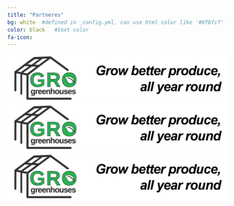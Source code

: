 ```yaml
---
title: "Partneres"
bg: white  #defined in _config.yml, can use html color like '#0fbfcf'
color: black   #text color
fa-icon: 
---
```


<aside> <div class="image"><img src="https://raw.githubusercontent.com/grogreenhouses/grogreenhouses.github.io/master/img/logo.jpeg" alt="GRO greenhouses LOGO"/></div> </aside>
<aside> <div class="image"><img src="https://raw.githubusercontent.com/grogreenhouses/grogreenhouses.github.io/master/img/logo.jpeg" alt="GRO greenhouses LOGO"/></div> </aside>
<aside> <div class="image"><img src="https://raw.githubusercontent.com/grogreenhouses/grogreenhouses.github.io/master/img/logo.jpeg" alt="GRO greenhouses LOGO"/></div> </aside>